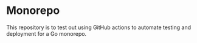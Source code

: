 # Monorepo

This repository is to test out using GitHub actions to automate testing and deployment for a Go monorepo.